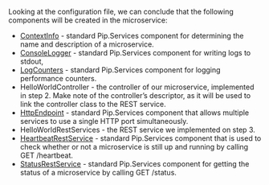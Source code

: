 
Looking at the configuration file, we can conclude that the following components will be created in the microservice:

- [ContextInfo](../../toolkit_api/python/components/info/context_info) - standard Pip.Services component for determining the name and description of a microservice.
- [ConsoleLogger](../../toolkit_api/python/components/log/console_logger) - standard Pip.Services component for writing logs to stdout,
- [LogCounters](../../toolkit_api/python/components/count/log_counters) - standard Pip.Services component for logging performance counters.
- HelloWorldController - the controller of our microservice, implemented in step 2. Make note of the controller’s descriptor, as it will be used to link the controller class to the REST service.
- [HttpEndpoint](../../toolkit_api/python/rpc/services/http_endpoint) - standard Pip.Services component that allows multiple services to use a single HTTP port simultaneously.
- HelloWorldRestServices - the REST service we implemented on step 3.
- [HeartbeatRestService](../../toolkit_api/python/rpc/services/heartbeat_rest_service) - standard Pip.Services component that is used to check whether or not a microservice is still up and running by calling GET /heartbeat.
- [StatusRestService](../../toolkit_api/python/rpc/services/status_rest_service/) - standard Pip.Services component for getting the status of a microservice by calling GET /status.